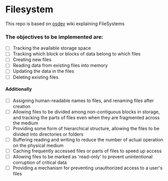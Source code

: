 # Filesystem

This repo is based on [osdev](https://wiki.osdev.org/File_Systems) wiki explaining FileSystems

### The objectives to be implemented are:
- [ ] Tracking the available storage space
- [ ] Tracking which block or blocks of data belong to which files
- [ ] Creating new files
- [ ] Reading data from existing files into memory
- [ ] Updating the data in the files
- [ ] Deleting existing files

#### Additionally
- [ ] Assigning human-readable names to files, and renaming files after creation
- [ ] Allowing files to be divided among non-contiguous blocks in storage, and tracking the parts of files even when they are fragmented across the medium
- [ ] Providing some form of hierarchical structure, allowing the files to be divided into directories or folders
- [ ] Buffering reading and writing to reduce the number of actual operation on the physical medium
- [ ] Caching frequently accessed files or parts of files to speed up access
- [ ] Allowing files to be marked as 'read-only' to prevent unintentional corruption of critical data
- [ ] Providing a mechanism for preventing unauthorized access to a user's files